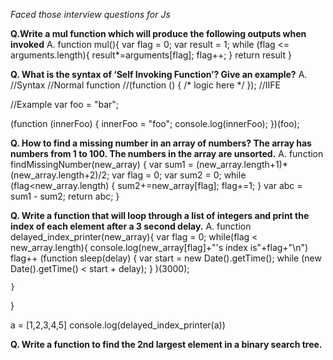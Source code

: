 _Faced those interview questions for Js_

**Q.Write a mul function which will produce the following outputs when invoked**
A. 
function mul(){
    	var flag = 0;
    	var result = 1;
    	while (flag <= arguments.length){
    		result*=arguments[flag];
    		flag++;
    		}
    	return result
    	}

**Q. What is the syntax of ‘Self Invoking Function’? Give an example?** 
A. 
//Syntax
//Normal function
//(function () { /* logic here */ });
//IIFE
<!--
(function (// argument here) {
    // logic here
})(// parameter here);
//-->
//Example
var foo = "bar";

(function (innerFoo) {
	innerFoo = "foo";
    console.log(innerFoo);
})(foo);

**Q. How to find a missing number in an array of numbers? The array has numbers from 1 to 100. The numbers in the array are unsorted.**
A.
function findMissingNumber(new_array)
{
	var sum1 = (new_array.length+1)*(new_array.length+2)/2;
    var flag = 0;
    var sum2 = 0;
    while (flag<new_array.length)
    {
    	sum2+=new_array[flag];
    	flag+=1;
    }
    var abc = sum1 - sum2;
    return abc;
}

**Q. Write a function that will loop through a list of integers and print the index of each element after a 3 second delay.**
A.
function delayed_index_printer(new_array){
	var flag = 0;
	while(flag < new_array.length){
	console.log(new_array[flag]+"'s index is"+flag+"\n")
	flag++
	(function sleep(delay) {
        var start = new Date().getTime();
        while (new Date().getTime() < start + delay);
      }
	)(3000);
	
	}
}

a = [1,2,3,4,5]
console.log(delayed_index_printer(a))

**Q. Write a function to find the 2nd largest element in a binary search tree.**
